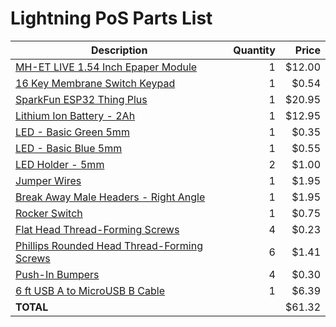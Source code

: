 Lightning PoS Parts List
================================================================

| Description | Quantity | Price |
|-------------|---------:|------:|
| [MH-ET LIVE 1.54 Inch Epaper Module](https://www.aliexpress.com/item/32915952925.html) | 1 | $12.00 |
| [16 Key Membrane Switch Keypad](https://www.aliexpress.com/item/32874565775.html)      | 1 |  $0.54 |
| [SparkFun ESP32 Thing Plus](https://www.sparkfun.com/products/14689)                   | 1 | $20.95 |
| [Lithium Ion Battery - 2Ah](https://www.sparkfun.com/products/13855)                   | 1 | $12.95 |
| [LED - Basic Green 5mm](https://www.sparkfun.com/products/9592)                        | 1 |  $0.35 |
| [LED - Basic Blue 5mm](https://www.sparkfun.com/products/11372)                        | 1 |  $0.55 |
| [LED Holder - 5mm](https://www.sparkfun.com/products/11840)                            | 2 |  $1.00 |
| [Jumper Wires](https://www.sparkfun.com/products/12796)                                | 1 |  $1.95 |
| [Break Away Male Headers - Right Angle](https://www.sparkfun.com/products/553)         | 1 |  $1.95 |
| [Rocker Switch](https://www.pololu.com/product/1406)                                   | 1 |  $0.75 |
| [Flat Head Thread-Forming Screws](https://www.mcmaster.com/96068a153)                  | 4 |  $0.23 |
| [Phillips Rounded Head Thread-Forming Screws](https://www.mcmaster.com/99461A710)      | 6 |  $1.41 |
| [Push-In Bumpers](https://www.mcmaster.com/9544k12)                                    | 4 |  $0.30 |
| [6 ft USB A to MicroUSB B Cable](https://www.amazon.com/gp/product/B001AR6MI6)         | 1 |  $6.39 |
| **TOTAL**                                                                              |   | $61.32 |
